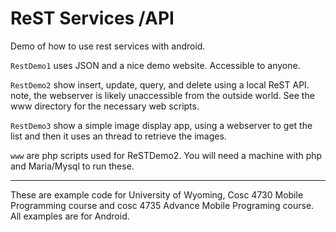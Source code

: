 ReST Services /API
===============
Demo of how to use rest services with android.

`RestDemo1`  uses JSON and a nice demo website.  Accessible to anyone.

`RestDemo2` show insert, update, query, and delete using a local ReST API.  note, the webserver is likely unaccessible from the outside world.  See the www directory for the necessary web scripts.

`RestDemo3` show a simple image display app, using a webserver to get the list and then it uses an thread to retrieve the images.

`www` are php scripts used for ReSTDemo2.  You will need a machine with php and Maria/Mysql to run these.

---

These are example code for University of Wyoming, Cosc 4730 Mobile Programming course and cosc 4735 Advance Mobile Programing course. 
All examples are for Android.

